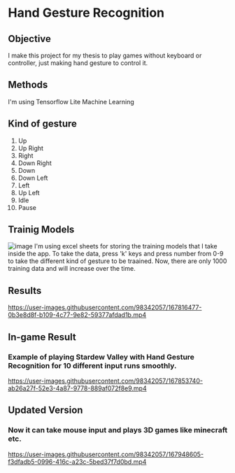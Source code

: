 # Hand Gesture Recognition

## Objective
I make this project for my thesis to play games without keyboard or controller, just making hand gesture to control it. 

## Methods
I'm using Tensorflow Lite Machine Learning 

## Kind of gesture
1. Up
2. Up Right
3. Right
4. Down Right
5. Down
6. Down Left
7. Left
8. Up Left
9. Idle
10. Pause

## Trainig Models
![image](https://user-images.githubusercontent.com/98342057/167812702-a79998b8-bb53-4172-9bb2-6f99587adff1.png)
I'm using excel sheets for storing the training models that I take inside the app.
To take the data, press 'k' keys and press number from 0-9 to take the different kind of gesture to be traained.
Now, there are only 1000 training data and will increase over the time.

## Results
https://user-images.githubusercontent.com/98342057/167816477-0b3e8d8f-b109-4c77-9e82-59377afdad1b.mp4

## In-game Result
### Example of playing Stardew Valley with Hand Gesture Recognition for 10 different input runs smoothly.
https://user-images.githubusercontent.com/98342057/167853740-ab26a27f-52e3-4a87-9778-889af072f8e9.mp4

## Updated Version
### Now it can take mouse input and plays 3D games like minecraft etc.
https://user-images.githubusercontent.com/98342057/167948605-f3dfadb5-0996-416c-a23c-5bed37f7d0bd.mp4



